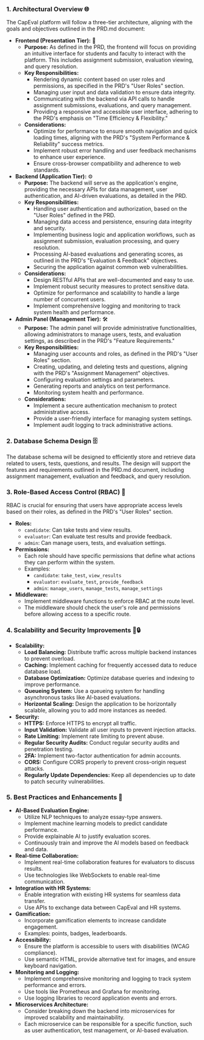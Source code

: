 ### 1. Architectural Overview 🌐

The CapEval platform will follow a three-tier architecture, aligning with the goals and objectives outlined in the PRD.md document:

- **Frontend (Presentation Tier):** 🎨
  - **Purpose:** As defined in the PRD, the frontend will focus on providing an intuitive interface for students and faculty to interact with the platform. This includes assignment submission, evaluation viewing, and query resolution.
  - **Key Responsibilities:**
    - Rendering dynamic content based on user roles and permissions, as specified in the PRD's "User Roles" section.
    - Managing user input and data validation to ensure data integrity.
    - Communicating with the backend via API calls to handle assignment submissions, evaluations, and query management.
    - Providing a responsive and accessible user interface, adhering to the PRD's emphasis on "Time Efficiency & Flexibility."
  - **Considerations:**
    - Optimize for performance to ensure smooth navigation and quick loading times, aligning with the PRD's "System Performance & Reliability" success metrics.
    - Implement robust error handling and user feedback mechanisms to enhance user experience.
    - Ensure cross-browser compatibility and adherence to web standards.
- **Backend (Application Tier):** ⚙️
  - **Purpose:** The backend will serve as the application's engine, providing the necessary APIs for data management, user authentication, and AI-driven evaluations, as detailed in the PRD.
  - **Key Responsibilities:**
    - Handling user authentication and authorization, based on the "User Roles" defined in the PRD.
    - Managing data access and persistence, ensuring data integrity and security.
    - Implementing business logic and application workflows, such as assignment submission, evaluation processing, and query resolution.
    - Processing AI-based evaluations and generating scores, as outlined in the PRD's "Evaluation & Feedback" objectives.
    - Securing the application against common web vulnerabilities.
  - **Considerations:**
    - Design RESTful APIs that are well-documented and easy to use.
    - Implement robust security measures to protect sensitive data.
    - Optimize for performance and scalability to handle a large number of concurrent users.
    - Implement comprehensive logging and monitoring to track system health and performance.
- **Admin Panel (Management Tier):** 🛠️
  - **Purpose:** The admin panel will provide administrative functionalities, allowing administrators to manage users, tests, and evaluation settings, as described in the PRD's "Feature Requirements."
  - **Key Responsibilities:**
    - Managing user accounts and roles, as defined in the PRD's "User Roles" section.
    - Creating, updating, and deleting tests and questions, aligning with the PRD's "Assignment Management" objectives.
    - Configuring evaluation settings and parameters.
    - Generating reports and analytics on test performance.
    - Monitoring system health and performance.
  - **Considerations:**
    - Implement a secure authentication mechanism to protect administrative access.
    - Provide a user-friendly interface for managing system settings.
    - Implement audit logging to track administrative actions.

### 2. Database Schema Design 🗄️

The database schema will be designed to efficiently store and retrieve data related to users, tests, questions, and results. The design will support the features and requirements outlined in the PRD.md document, including assignment management, evaluation and feedback, and query resolution.

### 3. Role-Based Access Control (RBAC) 🔑

RBAC is crucial for ensuring that users have appropriate access levels based on their roles, as defined in the PRD's "User Roles" section.

- **Roles:**
  - `candidate`: Can take tests and view results.
  - `evaluator`: Can evaluate test results and provide feedback.
  - `admin`: Can manage users, tests, and evaluation settings.
- **Permissions:**
  - Each role should have specific permissions that define what actions they can perform within the system.
  - Examples:
    - `candidate`: `take_test`, `view_results`
    - `evaluator`: `evaluate_test`, `provide_feedback`
    - `admin`: `manage_users`, `manage_tests`, `manage_settings`
- **Middleware:**
  - Implement middleware functions to enforce RBAC at the route level.
  - The middleware should check the user's role and permissions before allowing access to a specific route.

### 4. Scalability and Security Improvements 🚀🔒

- **Scalability:**
  - **Load Balancing:** Distribute traffic across multiple backend instances to prevent overload.
  - **Caching:** Implement caching for frequently accessed data to reduce database load.
  - **Database Optimization:** Optimize database queries and indexing to improve performance.
  - **Queueing System:** Use a queueing system for handling asynchronous tasks like AI-based evaluations.
  - **Horizontal Scaling:** Design the application to be horizontally scalable, allowing you to add more instances as needed.
- **Security:**
  - **HTTPS:** Enforce HTTPS to encrypt all traffic.
  - **Input Validation:** Validate all user inputs to prevent injection attacks.
  - **Rate Limiting:** Implement rate limiting to prevent abuse.
  - **Regular Security Audits:** Conduct regular security audits and penetration testing.
  - **2FA:** Implement two-factor authentication for admin accounts.
  - **CORS:** Configure CORS properly to prevent cross-origin request attacks.
  - **Regularly Update Dependencies:** Keep all dependencies up to date to patch security vulnerabilities.

### 5. Best Practices and Enhancements 🌟

- **AI-Based Evaluation Engine:**
  - Utilize NLP techniques to analyze essay-type answers.
  - Implement machine learning models to predict candidate performance.
  - Provide explainable AI to justify evaluation scores.
  - Continuously train and improve the AI models based on feedback and data.
- **Real-time Collaboration:**
  - Implement real-time collaboration features for evaluators to discuss results.
  - Use technologies like WebSockets to enable real-time communication.
- **Integration with HR Systems:**
  - Enable integration with existing HR systems for seamless data transfer.
  - Use APIs to exchange data between CapEval and HR systems.
- **Gamification:**
  - Incorporate gamification elements to increase candidate engagement.
  - Examples: points, badges, leaderboards.
- **Accessibility:**
  - Ensure the platform is accessible to users with disabilities (WCAG compliance).
  - Use semantic HTML, provide alternative text for images, and ensure keyboard navigation.
- **Monitoring and Logging:**
  - Implement comprehensive monitoring and logging to track system performance and errors.
  - Use tools like Prometheus and Grafana for monitoring.
  - Use logging libraries to record application events and errors.
- **Microservices Architecture:**
  - Consider breaking down the backend into microservices for improved scalability and maintainability.
  - Each microservice can be responsible for a specific function, such as user authentication, test management, or AI-based evaluation.
